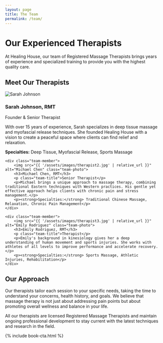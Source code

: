 ```yaml
---
layout: page
title: The Team
permalink: /team/
---
```


# Our Experienced Therapists

At Healing House, our team of Registered Massage Therapists brings years of experience and specialized training to provide you with the highest quality care.

## Meet Our Therapists

<div class="team-grid">
    <div class="team-member">
        <img src="{{ '/assets/images/therapist1.jpg' | relative_url }}" alt="Sarah Johnson" class="team-photo">
        <h3>Sarah Johnson, RMT</h3>
        <p class="team-title">Founder & Senior Therapist</p>
        <p>With over 15 years of experience, Sarah specializes in deep tissue massage and myofascial release techniques. She founded Healing House with a vision to create a peaceful space where clients can find relief and relaxation.</p>
        <p><strong>Specialties:</strong> Deep Tissue, Myofascial Release, Sports Massage</p>
    </div>
    
    <div class="team-member">
        <img src="{{ '/assets/images/therapist2.jpg' | relative_url }}" alt="Michael Chen" class="team-photo">
        <h3>Michael Chen, RMT</h3>
        <p class="team-title">Senior Therapist</p>
        <p>Michael brings a unique approach to massage therapy, combining traditional Eastern techniques with Western practices. His gentle yet effective approach helps clients with chronic pain and stress management.</p>
        <p><strong>Specialties:</strong> Traditional Chinese Massage, Relaxation, Chronic Pain Management</p>
    </div>
    
    <div class="team-member">
        <img src="{{ '/assets/images/therapist3.jpg' | relative_url }}" alt="Emily Rodriguez" class="team-photo">
        <h3>Emily Rodriguez, RMT</h3>
        <p class="team-title">Therapist</p>
        <p>Emily's background in kinesiology gives her a deep understanding of human movement and sports injuries. She works with athletes of all levels to improve performance and accelerate recovery.</p>
        <p><strong>Specialties:</strong> Sports Massage, Athletic Injuries, Rehabilitation</p>
    </div>
</div>

## Our Approach

Our therapists tailor each session to your specific needs, taking the time to understand your concerns, health history, and goals. We believe that massage therapy is not just about addressing pain points but about promoting overall wellness and balance in your life.

All our therapists are licensed Registered Massage Therapists and maintain ongoing professional development to stay current with the latest techniques and research in the field.

{% include book-cta.html %} 